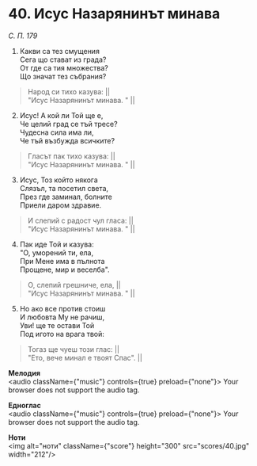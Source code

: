 # 40. Исус Назарянинът минава  

*С. П. 179*  

1. Какви са тез смущения  
Сега що стават из града?  
От где са тия множества?  
Що значат тез събрания?  

> Народ си тихо казува: ||  
> "Исус Назарянинът минава. " ||  

2. Исус! А кой ли Той ще е,  
Че целий град се тъй тресе?  
Чудесна сила има ли,  
Че тъй възбужда всичките?  

> Гласът пак тихо казува: ||  
> "Исус Назарянинът минава. " ||  

3. Исус, Тоз който някога  
Слязъл, та посетил света,  
През где заминал, болните  
Приели даром здравие.  

> И слепий с радост чул гласа: ||  
> "Исус Назарянинът минава. " ||  

4. Пак иде Той и казува:  
"О, уморений ти, ела,  
При Мене има в пълнота  
Прощене, мир и веселба".  

> О, слепий грешниче, ела, ||  
> "Исус Назарянинът минава. " ||  

5. Но ако все против стоиш  
И любовта Му не рачиш,  
Уви! ще те остави Той  
Под игото на врага твой:  

> Тогаз ще чуеш този глас: ||  
> "Ето, вече минал е твоят Спас". ||  

__Мелодия__  
<audio className={"music"} controls={true} preload={"none"}><source src="mp3/40.mp3" type="audio/mpeg"/>
Your browser does not support the audio tag.
</audio>  

__Едноглас__  
<audio className={"music"} controls={true} preload={"none"}><source src="transp/40.mp3" type="audio/mpeg"/>
Your browser does not support the audio tag.
</audio>  

__Ноти__  
<img alt="ноти" className={"score"} height="300" src="scores/40.jpg" width="212"/>
